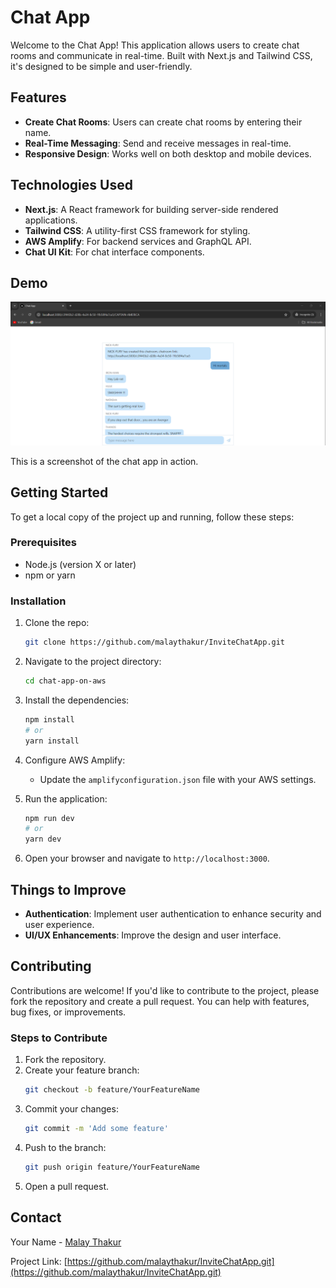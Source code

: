 # Chat App

Welcome to the Chat App! This application allows users to create chat rooms and communicate in real-time. Built with Next.js and Tailwind CSS, it's designed to be simple and user-friendly.

## Features

- **Create Chat Rooms**: Users can create chat rooms by entering their name.
- **Real-Time Messaging**: Send and receive messages in real-time.
- **Responsive Design**: Works well on both desktop and mobile devices.

## Technologies Used

- **Next.js**: A React framework for building server-side rendered applications.
- **Tailwind CSS**: A utility-first CSS framework for styling.
- **AWS Amplify**: For backend services and GraphQL API.
- **Chat UI Kit**: For chat interface components.

## Demo

![Chat App Demo](chat-app-on-aws/images/testing_demo.png)

This is a screenshot of the chat app in action.


## Getting Started

To get a local copy of the project up and running, follow these steps:

### Prerequisites

- Node.js (version X or later)
- npm or yarn

### Installation

1. Clone the repo:
   ```bash
   git clone https://github.com/malaythakur/InviteChatApp.git
   ```

2. Navigate to the project directory:
   ```bash
   cd chat-app-on-aws
   ```

3. Install the dependencies:
   ```bash
   npm install
   # or
   yarn install
   ```

4. Configure AWS Amplify:
   - Update the `amplifyconfiguration.json` file with your AWS settings.

5. Run the application:
   ```bash
   npm run dev
   # or
   yarn dev
   ```

6. Open your browser and navigate to `http://localhost:3000`.

## Things to Improve

- **Authentication**: Implement user authentication to enhance security and user experience.
- **UI/UX Enhancements**: Improve the design and user interface.

## Contributing

Contributions are welcome! If you'd like to contribute to the project, please fork the repository and create a pull request. You can help with features, bug fixes, or improvements.

### Steps to Contribute

1. Fork the repository.
2. Create your feature branch:
   ```bash
   git checkout -b feature/YourFeatureName
   ```
3. Commit your changes:
   ```bash
   git commit -m 'Add some feature'
   ```
4. Push to the branch:
   ```bash
   git push origin feature/YourFeatureName
   ```
5. Open a pull request.


## Contact

Your Name - [Malay Thakur](malaythakur13@gmail.com)

Project Link: [https://github.com/malaythakur/InviteChatApp.git](https://github.com/malaythakur/InviteChatApp.git)
